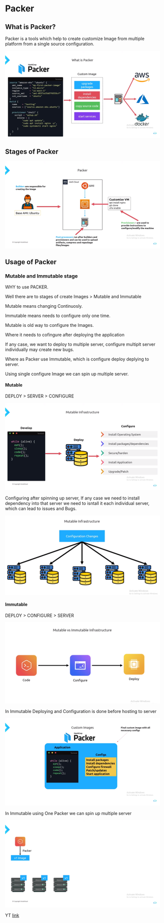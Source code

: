 # Packer

## What is Packer?

Packer is a tools which help to create customize Image from multiple platform from a single source configuration.

![PAcker](./png/packer.png)

## Stages of Packer

![PAcker](./png/stage-define.png)

## Usage of Packer

### Mutable and Immutable stage

WHY to use PACKER.

Well there are to stages of create Images > Mutable and Immutable

Mutable means changing Continuosly.

Immutable means needs to configure only one time.

Mutable is old way to configure the Images.

Where it needs to cofingure after deploying the application 

If any case, we want to deploy to multiple server, configure multiplt server individually may create new bugs.

Where as Packer use Immutable, which is configure deploy deplying to server.

Using single configure Image we can spin up multiple server.

#### Mutable

DEPLOY > SERVER > CONFIGURE

![Mutable](./png/mutable1.png)

Configuring after spinning up server, If any case we need to install dependency into that server
we need to isntall it each individual server, which can lead to issues and Bugs.

![Mutable](./png/mutable2.png)

#### Immutable

DEPLOY > CONFIGURE > SERVER

![imMutable](./png/immutable1.png)

In Immutable Deploying and Configuration is done before hosting to server

![imMutable](./png/immutable2.png)

In Immutable using One Packer we can spin up multiple server

![imMutable](./png/immutable3.png)


YT [link](https://www.youtube.com/watch?v=OmQRpi3CSjU&t=601s)